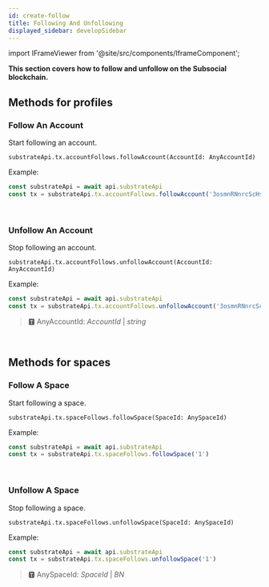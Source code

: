 ```yaml
---
id: create-follow
title: Following And Unfollowing
displayed_sidebar: developSidebar
---
```


<head>
  <title>Following And Unfollowing With The Subsocial JS SDK</title>
</head>

import IFrameViewer from '@site/src/components/IframeComponent';

**This section covers how to follow and unfollow on the Subsocial blockchain.**

## Methods for profiles

### Follow An Account

Start following an account.

```
substrateApi.tx.accountFollows.followAccount(AccountId: AnyAccountId)
```

Example: 

```typescript
const substrateApi = await api.substrateApi
const tx = substrateApi.tx.accountFollows.followAccount('3osmnRNnrcScHsgkTJH1xyBF5kGjpbWHsGrqM31BJpy4vwn8')
```

 <IFrameViewer
      src="https://play.subsocial.network/follows/following/account?iframe=true"
  />
<br/>

### Unfollow An Account

Stop following an account.

```
substrateApi.tx.accountFollows.unfollowAccount(AccountId: AnyAccountId)
```

Example: 

```typescript
const substrateApi = await api.substrateApi
const tx = substrateApi.tx.accountFollows.unfollowAccount('3osmnRNnrcScHsgkTJH1xyBF5kGjpbWHsGrqM31BJpy4vwn8')
```

> 🆃 AnyAccountId: *AccountId* | *string*

 <IFrameViewer
      src="https://play.subsocial.network/follows/unfollowing/account?iframe=true"
  />
<br/>

## Methods for spaces

### Follow A Space

Start following a space.

```
substrateApi.tx.spaceFollows.followSpace(SpaceId: AnySpaceId)
```

Example:

```typescript
const substrateApi = await api.substrateApi
const tx = substrateApi.tx.spaceFollows.followSpace('1')
```

 <IFrameViewer
      src="https://play.subsocial.network/follows/following/space?iframe=true"
  />
<br/>

### Unfollow A Space

Stop following a space.

```
substrateApi.tx.spaceFollows.unfollowSpace(SpaceId: AnySpaceId)
```

Example:

```typescript
const substrateApi = await api.substrateApi
const tx = substrateApi.tx.spaceFollows.unfollowSpace('1')
```

> 🆃 AnySpaceId: *SpaceId* | *BN*

 <IFrameViewer
      src="https://play.subsocial.network/follows/unfollowing/space?iframe=true"
  />
<br/>
